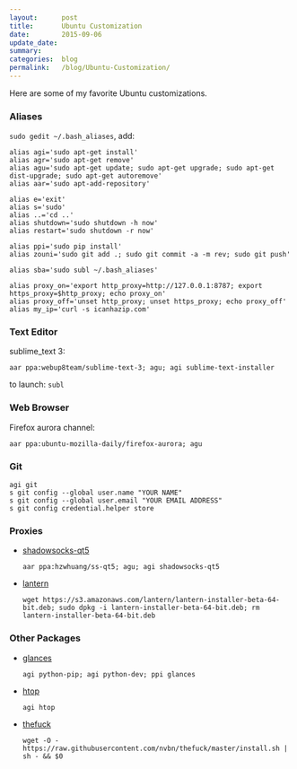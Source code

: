 ```yaml
---
layout:      post
title:       Ubuntu Customization
date:        2015-09-06
update_date: 
summary:     
categories:  blog
permalink:   /blog/Ubuntu-Customization/
---
```


Here are some of my favorite Ubuntu customizations.

### Aliases

`sudo gedit ~/.bash_aliases`, add:

	alias agi='sudo apt-get install'
	alias agr='sudo apt-get remove'
	alias agu='sudo apt-get update; sudo apt-get upgrade; sudo apt-get dist-upgrade; sudo apt-get autoremove'
	alias aar='sudo apt-add-repository'

	alias e='exit'
	alias s='sudo'
	alias ..='cd ..'
	alias shutdown='sudo shutdown -h now'
	alias restart='sudo shutdown -r now'

	alias ppi='sudo pip install'
	alias zouni='sudo git add .; sudo git commit -a -m rev; sudo git push'

	alias sba='sudo subl ~/.bash_aliases'

	alias proxy_on='export http_proxy=http://127.0.0.1:8787; export https_proxy=$http_proxy; echo proxy_on'
	alias proxy_off='unset http_proxy; unset https_proxy; echo proxy_off'
	alias my_ip='curl -s icanhazip.com'

### Text Editor

sublime_text 3:

	aar ppa:webup8team/sublime-text-3; agu; agi sublime-text-installer

to launch: `subl`   

### Web Browser

Firefox aurora channel:

	aar ppa:ubuntu-mozilla-daily/firefox-aurora; agu

### Git

	agi git
	s git config --global user.name "YOUR NAME"
	s git config --global user.email "YOUR EMAIL ADDRESS"
	s git config credential.helper store

### Proxies

* [shadowsocks-qt5](https://github.com/librehat/shadowsocks-qt5)

	`aar ppa:hzwhuang/ss-qt5; agu; agi shadowsocks-qt5`

* [lantern](https://getlantern.org/)

	`wget https://s3.amazonaws.com/lantern/lantern-installer-beta-64-bit.deb; sudo dpkg -i lantern-installer-beta-64-bit.deb; rm lantern-installer-beta-64-bit.deb`

### Other Packages
	
* [glances](https://github.com/nicolargo/glances)

	`agi python-pip; agi python-dev; ppi glances`

* [htop](https://github.com/hishamhm/htop)
	
	`agi htop`

* [thefuck](https://github.com/nvbn/thefuck)

	`wget -O - https://raw.githubusercontent.com/nvbn/thefuck/master/install.sh | sh - && $0`

